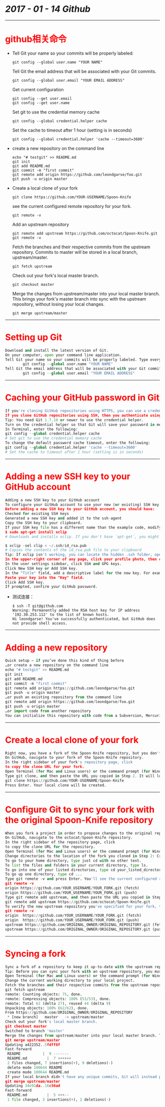 # ___2017 - 01 - 14 Github___
***

# <span style="color:#ff0000;">github相关命令
  - Tell Git your name so your commits will be properly labeled:
    ```
    git config --global user.name "YOUR NAME"
    ```
    Tell Git the email address that will be associated with your Git commits.
    ```
    git config --global user.email "YOUR EMAIL ADDRESS"
    ```
    Get current configuration
    ```
    git config --get user.email
    git config --get user.name
    ```
    Set git to use the credential memory cache
    ```
    git config --global credential.helper cache
    ```
    Set the cache to timeout after 1 hour (setting is in seconds)
    ```
    git config --global credential.helper 'cache --timeout=3600'
    ```
  - create a new repository on the command line
    ```
    echo "# testgit" >> README.md
    git init
    git add README.md
    git commit -m "first commit"
    git remote add origin https://github.com/leondgarse/foo.git
    git push -u origin master
    ```
  - Create a local clone of your fork
    ```
    git clone https://github.com/YOUR-USERNAME/Spoon-Knife
    ```
    see the current configured remote repository for your fork.
    ```
    git remote -v
    ```
    Add an upstream repository
    ```
    git remote add upstream https://github.com/octocat/Spoon-Knife.git
    git remote -v
    ```
    Fetch the branches and their respective commits from the upstream repository. Commits to master will be stored in a local branch, upstream/master.
    ```
    git fetch upstream
    ```
    Check out your fork's local master branch.
    ```
    git checkout master
    ```
    Merge the changes from upstream/master into your local master branch. This brings your fork's master branch into sync with the upstream repository, without losing your local changes.
    ```
    git merge upstream/master
    ```
***

# <span style="color:#ff0000;">Setting up Git
  ```python
  Download and install the latest version of Git.
  On your computer, open your command line application.
  Tell Git your name so your commits will be properly labeled. Type everything after the $ here:
          git config --global user.name "YOUR NAME"
  Tell Git the email address that will be associated with your Git commits. The email you specify should be the same one found in your email settings. To keep your email address hidden, see "Keeping your email address private".
          git config --global user.email "YOUR EMAIL ADDRESS"
  ```
***

# <span style="color:#ff0000;">Caching your GitHub password in Git</span><span style=" color:#ff0000;">
  ```python
  If you're cloning GitHub repositories using HTTPS, you can use a credential helper to tell Git to remember your GitHub username and password every time it talks to GitHub.
  If you clone GitHub repositories using SSH, then you authenticate using SSH keys instead of a username and password. For help setting up an SSH connection, see Generating an SSH Key.
  Tip: You need Git 1.7.10 or newer to use the credential helper.
  Turn on the credential helper so that Git will save your password in memory for some time. By default, Git will cache your password for 15 minutes.
  In Terminal, enter the following:
  git config --global credential.helper cache
  # Set git to use the credential memory cache
  To change the default password cache timeout, enter the following:
  git config --global credential.helper 'cache --timeout=3600'
  # Set the cache to timeout after 1 hour (setting is in seconds)
  ```
***

# <span style="color:#ff0000;">Adding a new SSH key to your GitHub account
  ```python
  Adding a new SSH key to your GitHub account
  To configure your GitHub account to use your new (or existing) SSH key, you'll also need to add it to your GitHub account.
  Before adding a new SSH key to your GitHub account, you should have:
  Checked for existing SSH keys
  Generated a new SSH key and added it to the ssh-agent
  Copy the SSH key to your clipboard.
  If your SSH key file has a different name than the example code, modify the filename to match your current setup. When copying your key, don't add any newlines or whitespace.
  $ sudo apt-get install xclip
  # Downloads and installs xclip. If you don't have `apt-get`, you might need to use another installer (like `yum`)

  $ xclip -sel clip < ~/.ssh/id_rsa.pub
  # Copies the contents of the id_rsa.pub file to your clipboard
  Tip: If xclip isn't working, you can locate the hidden .ssh folder, open the file in your favorite text editor, and copy it to your clipboard.
  In the upper-right corner of any page, click your profile photo, then click Settings.
  In the user settings sidebar, click SSH and GPG keys.
  Click New SSH key or Add SSH key.
  In the "Title" field, add a descriptive label for the new key. For example, if you're using a personal Mac, you might call this key "Personal MacBook Air".
  Paste your key into the "Key" field.
  Click Add SSH key.
  If prompted, confirm your GitHub password.
  ```
  - 测试连接：
    ```
    $ ssh -T git@github.com
    Warning: Permanently added the RSA host key for IP address '192.30.253.112' to the list of known hosts.
    Hi leondgarse! You've successfully authenticated, but GitHub does not provide shell access.
    ```
***

# <span style="color:#ff0000;">Adding a new repository
  ```python
  Quick setup — if you’ve done this kind of thing before
  …or create a new repository on the command line
  echo "# testgit" >> README.md
  git init
  git add README.md
  git commit -m "first commit"
  git remote add origin https://github.com/leondgarse/foo.git
  git push -u origin master
  …or push an existing repository from the command line
  git remote add origin https://github.com/leondgarse/foo.git
  git push -u origin master
  …or import code from another repository
  You can initialize this repository with code from a Subversion, Mercurial, or TFS project.
  ```
***

# <span style="color:#ff0000;">Create a local clone of your fork
  ```python
  Right now, you have a fork of the Spoon-Knife repository, but you don't have the files in that repository on your computer. Let's create a clone of your fork locally on your computer.
  On GitHub, navigate to your fork of the Spoon-Knife repository.
  In the right sidebar of your fork's repository page, click
  to copy the clone URL for your fork.
  Open Terminal (for Mac and Linux users) or the command prompt (for Windows users).
  Type git clone, and then paste the URL you copied in Step 2. It will look like this, with your GitHub username instead of YOUR-USERNAME:
  git clone https://github.com/YOUR-USERNAME/Spoon-Knife
  Press Enter. Your local clone will be created.
  ```
***

# <span style="color:#ff0000;">Configure Git to sync your fork with the original Spoon-Knife repository
  ```python
  When you fork a project in order to propose changes to the original repository, you can configure Git to pull changes from the original, or upstream, repository into the local clone of your fork.
  On GitHub, navigate to the octocat/Spoon-Knife repository.
  In the right sidebar of the repository page, click
  to copy the clone URL for the repository.
  Open Terminal (for Mac and Linux users) or the command prompt (for Windows users).
  Change directories to the location of the fork you cloned in Step 2: Create a local clone of your fork.
  To go to your home directory, type just cd with no other text.
  To list the files and folders in your current directory, type ls.
  To go into one of your listed directories, type cd your_listed_directory.
  To go up one directory, type cd ...
  Type git remote -v and press Enter. You'll see the current configured remote repository for your fork.
  git remote -v
  origin https://github.com/YOUR_USERNAME/YOUR_FORK.git (fetch)
  origin https://github.com/YOUR_USERNAME/YOUR_FORK.git (push)
  Type git remote add upstream, and then paste the URL you copied in Step 2 and press Enter. It will look like this:
  git remote add upstream https://github.com/octocat/Spoon-Knife.git
  To verify the new upstream repository you've specified for your fork, type git remote -v again. You should see the URL for your fork as origin, and the URL for the original repository as upstream.
  git remote -v
  origin  https://github.com/YOUR_USERNAME/YOUR_FORK.git (fetch)
  origin  https://github.com/YOUR_USERNAME/YOUR_FORK.git (push)
  upstream https://github.com/ORIGINAL_OWNER/ORIGINAL_REPOSITORY.git (fetch)
  upstream https://github.com/ORIGINAL_OWNER/ORIGINAL_REPOSITORY.git (push)
  ```
***

# <span style="color:#ff0000;">Syncing a fork
  ```python
  Sync a fork of a repository to keep it up-to-date with the upstream repository.
  Tip: Before you can sync your fork with an upstream repository, you must configure a remote that points to the upstream repository in Git.
  Open Terminal (for Mac and Linux users) or the command prompt (for Windows users).
  Change the current working directory to your local project.
  Fetch the branches and their respective commits from the upstream repository. Commits to master will be stored in a local branch, upstream/master.
  git fetch upstream
  remote: Counting objects: 75, done.
  remote: Compressing objects: 100% (53/53), done.
  remote: Total 62 (delta 27), reused 44 (delta 9)
  Unpacking objects: 100% (62/62), done.
  From https://github.com/ORIGINAL_OWNER/ORIGINAL_REPOSITORY
   * [new branch]   master   -> upstream/master
  Check out your fork's local master branch.
  git checkout master
  Switched to branch 'master'
  Merge the changes from upstream/master into your local master branch. This brings your fork's master branch into sync with the upstream repository, without losing your local changes.
  git merge upstream/master
  Updating a422352..5fdff0f
  Fast-forward
   README          |  9 -------
   README.md         |  7 ++++++
   2 files changed, 7 insertions(+), 9 deletions(-)
   delete mode 100644 README
   create mode 100644 README.md
  If your local branch didn't have any unique commits, Git will instead perform a "fast-forward":
  git merge upstream/master
  Updating 34e91da..16c56ad
  Fast-forward
   README.md         |  5 +++--
   1 file changed, 3 insertions(+), 2 deletions(-)
  ```
